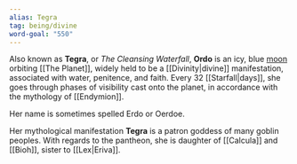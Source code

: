 ```yaml
---
alias: Tegra
tag: being/divine
word-goal: "550"
---
```

Also known as **Tegra**, or *The Cleansing Waterfall*, **Ordo** is an icy, blue [moon](https://en.wikipedia.org/wiki/Natural_satellite) orbiting [[The Planet]], widely held to be a [[Divinity|divine]] manifestation, associated with water, penitence, and faith. Every 32 [[Starfall|days]], she goes through phases of visibility cast onto the planet, in accordance with the mythology of [[Endymion]].

Her name is sometimes spelled Erdo or Oerdoe.

Her mythological manifestation **Tegra** is a patron goddess of many goblin peoples. With regards to the pantheon, she is daughter of [[Calcula]] and [[Bioh]], sister to [[Lex|Eriva]].